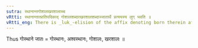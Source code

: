 ```yaml
---
sutra: स्थानान्तगोशालखरशालाच्च
vRtti: स्थानान्तात्प्रातिपदिकाद् गोशालशब्दात्खरशालशब्दाज्जातार्थे प्रत्ययस्य लुग् भवति ॥
vRtti_eng: There is _luk_-elision of the affix denoting born therein after a word ending in '_sthana_', and after the words '_gosala_' and '_kharasala_'.
---
```

Thus गोस्थाने जातः = गोस्थानः, अश्वस्थानः, गोशालः, खरशालः ॥
